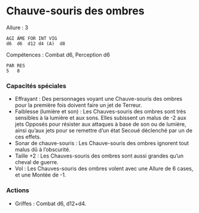 # Chauve-souris des ombres

Allure : 3

	AGI	ÂME	FOR	INT	VIG
	d6	d6	d12	d4 (A)	d8

Compétences : Combat d6, Perception d6

	PAR	RES
	5	8

### Capacités spéciales
- Effrayant : Des personnages voyant une Chauve-souris des ombres pour la première fois doivent faire un jet de Terreur.
- Faiblesse (lumière et son) : Les Chauves-souris des ombres sont très sensibles à la lumière et aux sons. Elles subissent un malus de -2 aux jets Opposés pour résister aux attaques à base de son ou de lumière, ainsi qu’aux jets pour se remettre d’un état Secoué déclenché par un de ces effets.
- Sonar de chauve-souris : Les Chauve-souris des ombres ignorent tout malus dû à l’obscurité.
- Taille +2 : Les Chauves-souris des ombres sont aussi grandes qu’un cheval de guerre.
- Vol : Les Chauves-souris des ombres volent avec une Allure de 6 cases, et une Montée de -1.

### Actions
- Griffes : Combat d6, d12+d4.

